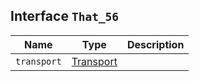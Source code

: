 ## Interface `That_56`

| Name | Type | Description |
| - | - | - |
| `transport` | [Transport](./Transport.md) | &nbsp; |
